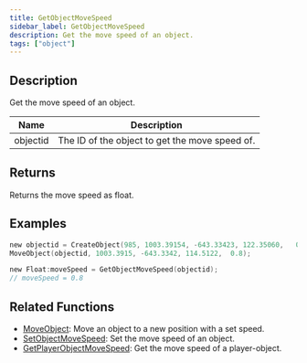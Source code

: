 ```yaml
---
title: GetObjectMoveSpeed
sidebar_label: GetObjectMoveSpeed
description: Get the move speed of an object.
tags: ["object"]
---
```


<VersionWarn version='omp v1.1.0.2612' />

## Description

Get the move speed of an object.

| Name     | Description                                    |
|----------|------------------------------------------------|
| objectid | The ID of the object to get the move speed of. |

## Returns

Returns the move speed as float.

## Examples

```c
new objectid = CreateObject(985, 1003.39154, -643.33423, 122.35060,   0.00000, 1.00000, 24.00000);
MoveObject(objectid, 1003.3915, -643.3342, 114.5122,  0.8);

new Float:moveSpeed = GetObjectMoveSpeed(objectid);
// moveSpeed = 0.8
```

## Related Functions

- [MoveObject](MoveObject): Move an object to a new position with a set speed.
- [SetObjectMoveSpeed](SetObjectMoveSpeed): Set the move speed of an object.
- [GetPlayerObjectMoveSpeed](GetPlayerObjectMoveSpeed): Get the move speed of a player-object.
